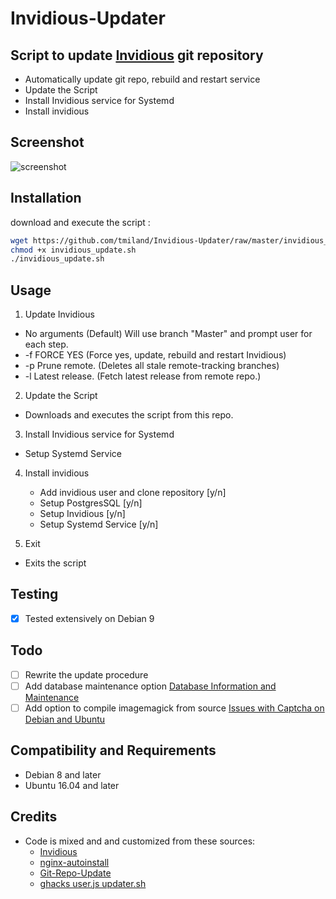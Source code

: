 # Invidious-Updater

## Script to update [Invidious](https://github.com/omarroth/invidious) git repository

* Automatically update git repo, rebuild and restart service
* Update the Script
* Install Invidious service for Systemd
* Install invidious

## Screenshot
![screenshot](https://raw.githubusercontent.com/tmiland/Invidious-Updater/master/img/Screenshot%20at%2011-31-38.png)

## Installation

download and execute the script :
```bash
wget https://github.com/tmiland/Invidious-Updater/raw/master/invidious_update.sh
chmod +x invidious_update.sh
./invidious_update.sh
```

## Usage
1. Update Invidious
  * No arguments (Default) Will use branch "Master" and prompt user for each step.
  * -f FORCE YES (Force yes, update, rebuild and restart Invidious)
  * -p Prune remote. (Deletes all stale remote-tracking branches)
  * -l Latest release. (Fetch latest release from remote repo.)

2. Update the Script
  * Downloads and executes the script from this repo.

3. Install Invidious service for Systemd
  * Setup Systemd Service
  
4. Install invidious
   * Add invidious user and clone repository [y/n]
   * Setup PostgresSQL [y/n]
   * Setup Invidious [y/n]
   * Setup Systemd Service [y/n]

5. Exit
  * Exits the script

## Testing
- [x] Tested extensively on Debian 9

## Todo
- [ ] Rewrite the update procedure 
- [ ] Add database maintenance option [Database Information and Maintenance](https://github.com/omarroth/invidious/wiki/Database-Information-and-Maintenance)
- [ ] Add option to compile imagemagick from source [Issues with Captcha on Debian and Ubuntu](https://github.com/omarroth/invidious/wiki/Issues-with-Captcha-on-Debian-and-Ubuntu)

## Compatibility and Requirements
* Debian 8 and later
* Ubuntu 16.04 and later

## Credits
- Code is mixed and and customized from these sources:
  * [Invidious](https://github.com/omarroth/invidious#linux)
  * [nginx-autoinstall](https://github.com/angristan/nginx-autoinstall)
  * [Git-Repo-Update](https://github.com/KillianKemps/Git-Repo-Update)
  * [ghacks user.js updater.sh](https://github.com/ghacksuserjs/ghacks-user.js/blob/master/updater.sh)
